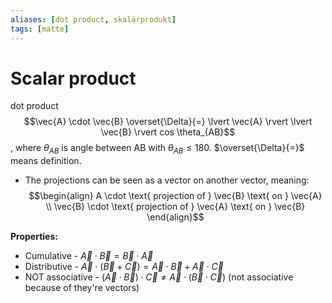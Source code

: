 ```yaml
---
aliases: [dot product, skalärprodukt]
tags: [matte]
---
```

# Scalar product
dot product
$$\vec{A} \cdot \vec{B}  \overset{\Delta}{=} \lvert \vec{A} \rvert \lvert \vec{B} \rvert cos \theta_{AB}$$, where $\theta_{AB}$ is angle between AB with $\theta_{AB} \leq 180$. $\overset{\Delta}{=}$ means definition.
- The projections can be seen as a vector on another vector, meaning: $$\begin{align}  A \cdot \text{ projection of } \vec{B} \text{ on } \vec{A} \\ \vec{B} \cdot \text{ projection of } \vec{A} \text{ on } \vec{B} \end{align}$$
  
**Properties:**
- Cumulative - $\vec{A} \cdot \vec{B} = \vec{B} \cdot \vec{A}$
- Distributive - $\vec{A} \cdot (\vec{B}+\vec{C}) = \vec{A} \cdot \vec{B} + \vec{A} \cdot \vec{C}$
- NOT associative - $(\vec{A} \cdot \vec{B}) \cdot \vec{C} \neq \vec{A} \cdot (\vec{B} \cdot \vec{C})$
(not associative because of they're vectors)

